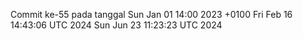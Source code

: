 Commit ke-55 pada tanggal Sun Jan 01 14:00 2023 +0100
Fri Feb 16 14:43:06 UTC 2024
Sun Jun 23 11:23:23 UTC 2024
